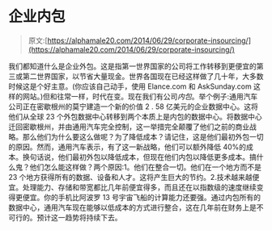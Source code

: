 # 企业内包

> 原文:[https://alphamale20.com/2014/06/29/corporate-insourcing/](https://alphamale20.com/2014/06/29/corporate-insourcing/)

我们都知道什么是企业外包。这是指第一世界国家的公司将工作转移到更便宜的第三或第二世界国家，以节省大量现金。世界各国现在已经这样做了几十年，大多数时候这是个好主意。(你应该自己动手，使用 Elance.com 和 AskSunday.com 这样的网站。)但和往常一样，时代在变。现在我们有公司*内包*。举个例子:通用汽车公司正在密歇根州的莫宁建造一个新的价值 2 . 58 亿美元的企业数据中心。这将他们从全球 23 个外包数据中心转移到两个本质上是内包的数据中心。将数据中心迁回密歇根州，并由通用汽车完全控制，这一举措完全颠覆了他们之前的商业战略。那么他们为什么要这么做呢？为了降低成本？请记住，这是他们最初外包一切的原因。然而，通用汽车表示，有了这一新战略，他们可以额外降低 40%的成本。换句话说，他们最初外包以降低成本，但现在他们内包以降低更多成本。搞什么鬼？他们怎么能这样做？两个原因:1。他们在整合一切。他们在一个地方而不是 23 个地方获得所有的数据、设备和人才。这将产生巨大的节约。2.技术越来越便宜。处理能力、存储和带宽都比几年前便宜得多，而且还在以指数级的速度继续变得更便宜。你的手机比阿波罗 13 号宇宙飞船的计算能力还要强。通过内包所有的数据中心，通用汽车现在能够以低成本的方式进行整合，这在几年前在财务上是不可行的。预计这一趋势将持续下去。
